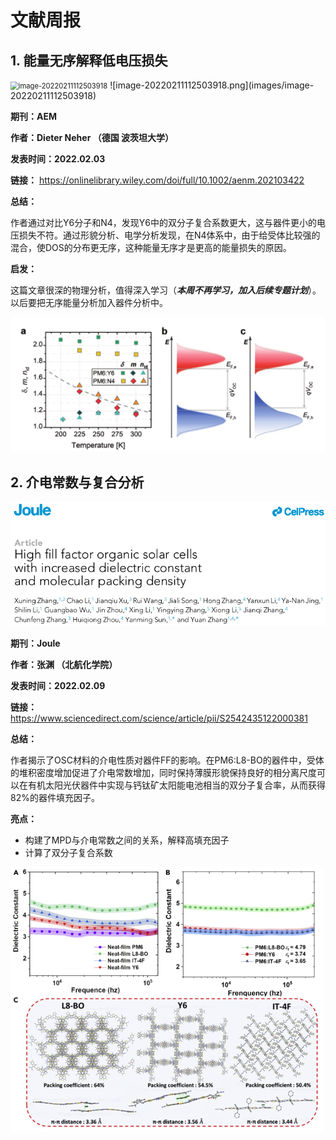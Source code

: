 # 文献周报

## 1. 能量无序解释低电压损失

<img src="C:\Users\unist\AppData\Roaming\Typora\typora-user-images\image-20220211112503918.png" alt="image-20220211112503918" style="zoom:80%;" />
![image-20220211112503918.png](images/image-20220211112503918)

**期刊：AEM**

**作者：Dieter Neher （德国 波茨坦大学）**

**发表时间：2022.02.03**

**链接：** https://onlinelibrary.wiley.com/doi/full/10.1002/aenm.202103422

**总结：**

作者通过对比Y6分子和N4，发现Y6中的双分子复合系数更大，这与器件更小的电压损失不符。通过形貌分析、电学分析发现，在N4体系中，由于给受体比较强的混合，使DOS的分布更无序，这种能量无序才是更高的能量损失的原因。

**启发：**

这篇文章很深的物理分析，值得深入学习（***本周不再学习，加入后续专题计划***）。 以后要把无序能量分析加入器件分析中。

![image-20220211113928947](images/image-20220211113928947.png)

## 2. 介电常数与复合分析

<img src="images/image-20220211114349437.png" alt="image-20220211114349437" style="zoom:80%;" />

**期刊：Joule**

**作者：张渊 （北航化学院）**

**发表时间：2022.02.09**

**链接：** https://www.sciencedirect.com/science/article/pii/S2542435122000381

**总结：**

作者揭示了OSC材料的介电性质对器件FF的影响。在PM6:L8-BO的器件中，受体的堆积密度增加促进了介电常数增加，同时保持薄膜形貌保持良好的相分离尺度可以在有机太阳光伏器件中实现与钙钛矿太阳能电池相当的双分子复合率，从而获得82%的器件填充因子。

**亮点：**

- 构建了MPD与介电常数之间的关系，解释高填充因子
- 计算了双分子复合系数

<img src="images/image-20220211115203467.png" alt="image-20220211115203467" style="zoom: 67%;" />

